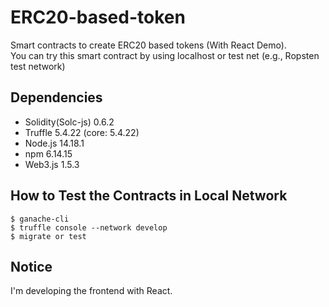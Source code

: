# ERC20-based-token
Smart contracts to create ERC20 based tokens (With React Demo). <br>
You can try this smart contract by using localhost or test net (e.g., Ropsten test network)

## Dependencies
- Solidity(Solc-js) 0.6.2
- Truffle 5.4.22 (core: 5.4.22)
- Node.js 14.18.1
- npm 6.14.15
- Web3.js 1.5.3

<!--
## Usage: localhost
1. Install [Ganache](http://trufflesuite.com/ganache/) or [Ganache-CLI](https://github.com/trufflesuite/ganache-cli-archive), which create local blockchain.
-->

## How to Test the Contracts in Local Network
```
$ ganache-cli
$ truffle console --network develop
$ migrate or test
```

## Notice
I'm developing the frontend with React.
